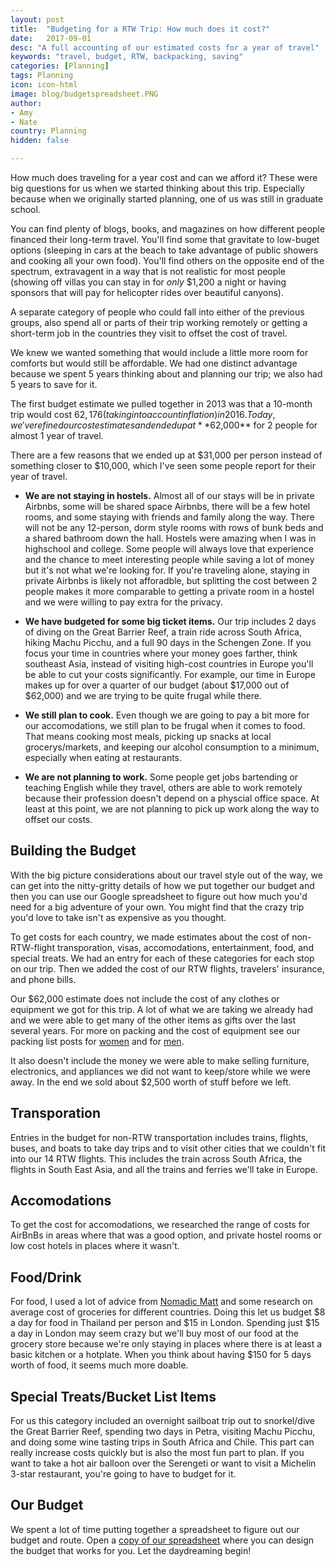 ```yaml
---
layout: post
title:  "Budgeting for a RTW Trip: How much does it cost?"
date:   2017-09-01
desc: "A full accounting of our estimated costs for a year of travel"
keywords: "travel, budget, RTW, backpacking, saving"
categories: [Planning]
tags: Planning
icon: icon-html
image: blog/budgetspreadsheet.PNG
author: 
- Amy
- Nate
country: Planning
hidden: false

---
```


How much does traveling for a year cost and can we afford it? These were big questions for us when we started thinking about this trip.  Especially because when we originally started planning, one of us was still in graduate school.

You can find plenty of blogs, books, and magazines on how different people financed their long-term travel. You'll find some that gravitate to low-buget  options (sleeping in cars at the beach to take advantage of public showers and cooking all your own food). You'll find others on the opposite end of the spectrum, extravagent in a way that is not realistic for most people (showing off villas you can stay in for _only_ $1,200 a night or having sponsors that will pay for helicopter rides over beautiful canyons).

A separate category of people who could fall into either of the previous groups, also spend all or parts of their trip working remotely or getting a short-term job in the countries they visit to offset the cost of travel.

We knew we wanted something that would include a little more room for comforts but would still be affordable. We had one distinct advantage because we spent 5 years thinking about and planning our trip; we also had 5 years to save for it. 

The first budget estimate we pulled together in 2013 was that a 10-month trip would cost $62,176 (taking into account inflation) in 2016. Today, we've refined our cost estimates and ended up at **$62,000** for 2 people for almost 1 year of travel. 

There are a few reasons that we ended up at $31,000 per person instead of something closer to $10,000, which I've seen some people report for their year of travel. 

- **We are not staying in hostels.** Almost all of our stays will be in private Airbnbs, some will be shared space Airbnbs, there will be a few hotel rooms, and some staying with friends and family along the way. There will not be any 12-person, dorm style rooms with rows of bunk beds and a shared bathroom down the hall. Hostels were amazing when I was in highschool and college. Some people will always love that experience and the chance to meet interesting people while saving a lot of money but it's not what we're looking for. If you're traveling alone, staying in private Airbnbs is likely not afforadble, but splitting the cost between 2 people makes it more comparable to getting a private room in a hostel and we were willing to pay extra for the privacy. 

- **We have budgeted for some big ticket items.** Our trip includes 2 days of diving on the Great Barrier Reef, a train ride across South Africa, hiking Machu Picchu, and a full 90 days in the Schengen Zone. If you focus your time in countries where your money goes farther, think southeast Asia, instead of visiting high-cost countries in Europe you'll be able to cut your costs significantly. For example, our time in Europe makes up for over a quarter of our budget (about $17,000 out of $62,000) and we are trying to be quite frugal while there. 

- **We still plan to cook.** Even though we are going to pay a bit more for our accomodations, we still plan to be frugal when it comes to food. That means cooking most meals, picking up snacks at local grocerys/markets, and keeping our alcohol consumption to a minimum, especially when eating at restaurants.                     

- **We are not planning to work.** Some people get jobs bartending or teaching English while they travel, others are able to work remotely because their profession doesn't depend on a physcial office space. At least at this point, we are not planning to pick up work along the way to offset our costs.

## Building the Budget

With the big picture considerations about our travel style out of the way, we can get into the nitty-gritty details of how we put together our budget and then you can use our Google spreadsheet to figure out how much you'd need for a big adventure of your own. You might find that the crazy trip you'd love to take isn't as expensive as you thought.

To get costs for each country, we made estimates about the cost of non-RTW-flight transporation, visas, accomodations, entertainment, food, and special treats. We had an entry for each of these categories for each stop on our trip. Then we added the cost of our RTW flights, travelers' insurance, and phone bills. 

Our $62,000 estimate does not include the cost of any clothes or equipment we got for this trip. A lot of what we are taking we already had and we were able to get many of the other items as gifts over the last several years. For more on packing and the cost of equipment see our packing list posts for <a href="http://site.awellchartedpath.com/planning/2017/08/02/Packing.html" target="_blank">women</a> and for <a href="http://site.awellchartedpath.com/planning/2017/08/03/Nate-Packing-List.html" target="_blank">men</a>.

It also doesn't include the money we were able to make selling furniture, electronics, and appliances we did not want to keep/store while we were away. In the end we sold about $2,500 worth of stuff before we left. 


## <i class="fa fa-check-square" aria-hidden="true" style="color:#2495C4;"></i> **Transporation** 

Entries in the budget for non-RTW transportation includes trains, flights, buses, and boats to take day trips and to visit other cities that we couldn't fit into our 14 RTW flights. This includes the train across South Africa, the flights in South East Asia, and all the trains and ferries we'll take in Europe. 


## <i class="fa fa-check-square" aria-hidden="true" style="color:#2495C4;"></i> **Accomodations**
 
To get the cost for accomodations, we researched the range of costs for AirBnBs in areas where that was a good option, and private hostel rooms or low cost hotels in places where it wasn't. 
 

## <i class="fa fa-check-square" aria-hidden="true" style="color:#2495C4;"></i> **Food/Drink**
 
For food, I used a lot of advice from <a href="https://www.nomadicmatt.com/travel-guides/" target="_blank"> Nomadic Matt</a> and some research on average cost of groceries for different countries. Doing this let us budget $8 a day for food in Thailand per person and $15 in London. Spending just $15 a day in London may seem crazy but we'll buy most of our food at the grocery store because we're only staying in places where there is at least a basic kitchen or a hotplate. When you think about having $150 for 5 days worth of food, it seems much more doable.  


## <i class="fa fa-check-square" aria-hidden="true" style="color:#2495C4;"></i> **Special Treats/Bucket List Items**

For us this category included an overnight sailboat trip out to snorkel/dive the Great Barrier Reef, spending two days in Petra, visiting Machu Picchu, and doing some wine tasting trips in South Africa and Chile. This part can really increase costs quickly but is also the most fun part to plan. If you want to take a hot air balloon over the Serengeti or want to visit a Michelin 3-star restaurant, you're going to have to budget for it.  


## <i class="fa fa-check-square" aria-hidden="true" style="color:#2495C4;"></i> **Our Budget**

We spent a lot of time putting together a spreadsheet to figure out our budget and route. Open a <a href="https://docs.google.com/spreadsheets/d/1OTGjTnM1tkMB-98zrOxPT2KZugwsCjN4oKB2ZebQklc/copy" target="_blank"> copy of our spreadsheet</a> where you can design the budget that works for you. Let the daydreaming begin!

